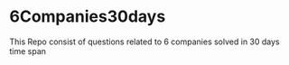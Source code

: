 # 6Companies30days
This Repo consist of questions related to 6 companies solved in 30 days time span
